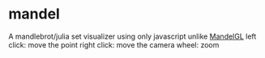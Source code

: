# mandel

A mandlebrot/julia set visualizer using only javascript unlike [MandelGL](https://github.com/Ravelfett/mandelGl)
left click: move the point
right click: move the camera
wheel: zoom
